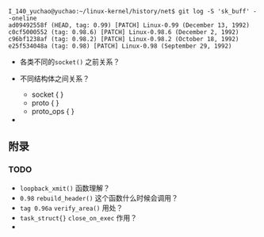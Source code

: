 





```
I_140_yuchao@yuchao:~/linux-kernel/history/net$ git log -S 'sk_buff' --oneline
ad09492558f (HEAD, tag: 0.99) [PATCH] Linux-0.99 (December 13, 1992)
c0cf5000552 (tag: 0.98.6) [PATCH] Linux-0.98.6 (December 2, 1992)
c96bf1238af (tag: 0.98.2) [PATCH] Linux-0.98.2 (October 18, 1992)
e25f534048a (tag: 0.98) [PATCH] Linux-0.98 (September 29, 1992)
```





* 各类不同的`socket()` 之前关系？
* 不同结构体之间关系？
  * socket { }
  * proto { }
  * proto_ops { }

* 





## 附录

### TODO

* `loopback_xmit()` 函数理解？
* `0.98` `rebuild_header()` 这个函数什么时候会调用？
* `tag 0.96a` `verify_area()` 用处？
* `task_struct{}` `close_on_exec` 作用？
* 





